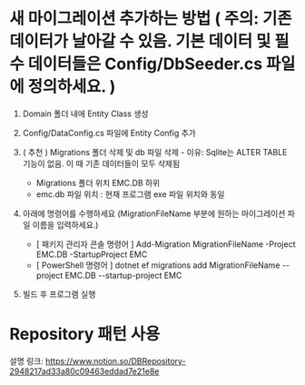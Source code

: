 ﻿# 새 마이그레이션 추가하는 방법 ( 주의: 기존 데이터가 날아갈 수 있음. 기본 데이터 및 필수 데이터들은 Config/DbSeeder.cs 파일에 정의하세요. )
1. Domain 폴더 내에 Entity Class 생성

2. Config/DataConfig.cs 파일에 Entity Config 추가

3. ( 추천 ) Migrations 폴더 삭제 및 db 파일 삭제 - 이유: Sqlite는 ALTER TABLE 기능이 없음. 이 때 기존 데이터들이 모두 삭제됨
	-  Migrations 폴더 위치 EMC.DB 하위 
	-  emc.db 파일 위치 : 현재 프로그램 exe 파일 위치와 동일

4. 아래에 명령어를 수행하세요 (MigrationFileName 부분에 원하는 마이그레이션 파일 이름을 입력하세요.)

	- [ 패키지 관리자 콘솔 명령어 ] Add-Migration MigrationFileName -Project EMC.DB -StartupProject EMC
	- [ PowerShell 명령어 ] dotnet ef migrations add MigrationFileName --project EMC.DB --startup-project EMC

4. 빌드 후 프로그램 실행


# Repository 패턴 사용
설명 링크: https://www.notion.so/DBRepository-2948217ad33a80c09463eddad7e21e8e